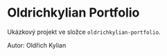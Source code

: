 # Oldrichkylian Portfolio

Ukázkový projekt ve složce `oldrichkylian-portfolio`.

Autor: Oldřich Kylian